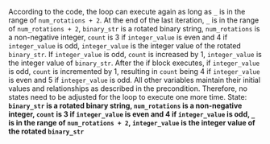 According to the code, the loop can execute again as long as `_` is in the range of `num_rotations + 2`. At the end of the last iteration, `_` is in the range of `num_rotations + 2`, `binary_str` is a rotated binary string, `num_rotations` is a non-negative integer, `count` is 3 if `integer_value` is even and 4 if `integer_value` is odd, `integer_value` is the integer value of the rotated `binary_str`. If `integer_value` is odd, `count` is increased by 1, `integer_value` is the integer value of `binary_str`. After the if block executes, if `integer_value` is odd, `count` is incremented by 1, resulting in `count` being 4 if `integer_value` is even and 5 if `integer_value` is odd. All other variables maintain their initial values and relationships as described in the precondition. Therefore, no states need to be adjusted for the loop to execute one more time.
State: **`binary_str` is a rotated binary string, `num_rotations` is a non-negative integer, `count` is 3 if `integer_value` is even and 4 if `integer_value` is odd, `_` is in the range of `num_rotations + 2`, `integer_value` is the integer value of the rotated `binary_str`**